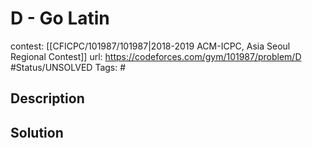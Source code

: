 # D - Go Latin

contest: [[CFICPC/101987/101987|2018-2019 ACM-ICPC, Asia Seoul Regional Contest]]
url: https://codeforces.com/gym/101987/problem/D
#Status/UNSOLVED
Tags: #

## Description

## Solution

